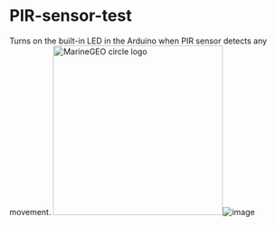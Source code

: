 # PIR-sensor-test
Turns on the built-in LED in the Arduino when PIR sensor detects any movement.
<img src="https://user-images.githubusercontent.com/78531263/178923489-c2e310ff-2676-46d2-81d0-707723c662f0.jpg" alt="MarineGEO circle logo" style="height: 300px; width:300px;"/>![image](https://user-images.githubusercontent.com/78531263/178923449-3abd57a9-a9be-4bf9-8c3f-06e13c12a346.jpg)
